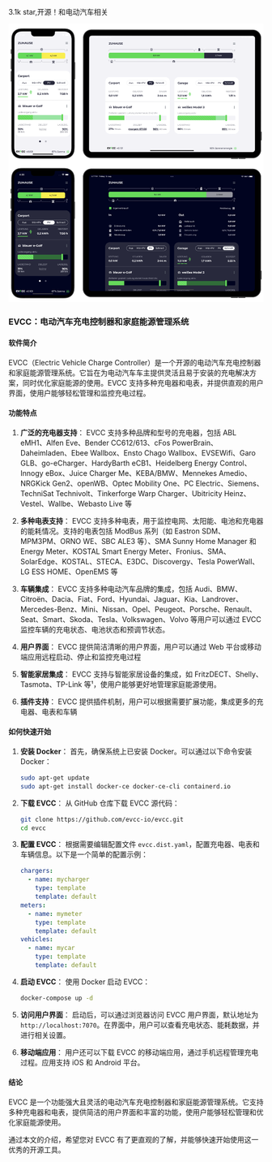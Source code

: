 3.1k star,开源！和电动汽车相关

![](image.png)

### EVCC：电动汽车充电控制器和家庭能源管理系统

#### 软件简介

EVCC（Electric Vehicle Charge Controller）是一个开源的电动汽车充电控制器和家庭能源管理系统。它旨在为电动汽车车主提供灵活且易于安装的充电解决方案，同时优化家庭能源的使用。EVCC 支持多种充电器和电表，并提供直观的用户界面，使用户能够轻松管理和监控充电过程。

#### 功能特点

1. **广泛的充电器支持**：
   EVCC 支持多种品牌和型号的充电器，包括 ABL eMH1、Alfen Eve、Bender CC612/613、cFos PowerBrain、Daheimladen、Ebee Wallbox、Ensto Chago Wallbox、EVSEWifi、Garo GLB、go-eCharger、HardyBarth eCB1、Heidelberg Energy Control、Innogy eBox、Juice Charger Me、KEBA/BMW、Mennekes Amedio、NRGKick Gen2、openWB、Optec Mobility One、PC Electric、Siemens、TechniSat Technivolt、Tinkerforge Warp Charger、Ubitricity Heinz、Vestel、Wallbe、Webasto Live 等

2. **多种电表支持**：
   EVCC 支持多种电表，用于监控电网、太阳能、电池和充电器的能耗情况。支持的电表包括 ModBus 系列（如 Eastron SDM、MPM3PM、ORNO WE、SBC ALE3 等）、SMA Sunny Home Manager 和 Energy Meter、KOSTAL Smart Energy Meter、Fronius、SMA、SolarEdge、KOSTAL、STECA、E3DC、Discovergy、Tesla PowerWall、LG ESS HOME、OpenEMS 等

3. **车辆集成**：
   EVCC 支持多种电动汽车品牌的集成，包括 Audi、BMW、Citroën、Dacia、Fiat、Ford、Hyundai、Jaguar、Kia、Landrover、Mercedes-Benz、Mini、Nissan、Opel、Peugeot、Porsche、Renault、Seat、Smart、Skoda、Tesla、Volkswagen、Volvo 等用户可以通过 EVCC 监控车辆的充电状态、电池状态和预调节状态。

4. **用户界面**：
   EVCC 提供简洁清晰的用户界面，用户可以通过 Web 平台或移动端应用远程启动、停止和监控充电过程

5. **智能家居集成**：
   EVCC 支持与智能家居设备的集成，如 FritzDECT、Shelly、Tasmota、TP-Link 等¹，使用户能够更好地管理家庭能源使用。

6. **插件支持**：
   EVCC 提供插件机制，用户可以根据需要扩展功能，集成更多的充电器、电表和车辆

#### 如何快速开始

1. **安装 Docker**：
   首先，确保系统上已安装 Docker。可以通过以下命令安装 Docker：
   ```bash
   sudo apt-get update
   sudo apt-get install docker-ce docker-ce-cli containerd.io
   ```

2. **下载 EVCC**：
   从 GitHub 仓库下载 EVCC 源代码：
   ```bash
   git clone https://github.com/evcc-io/evcc.git
   cd evcc
   ```

3. **配置 EVCC**：
   根据需要编辑配置文件 `evcc.dist.yaml`，配置充电器、电表和车辆信息。以下是一个简单的配置示例：
   ```yaml
   chargers:
     - name: mycharger
       type: template
       template: default
   meters:
     - name: mymeter
       type: template
       template: default
   vehicles:
     - name: mycar
       type: template
       template: default
   ```

4. **启动 EVCC**：
   使用 Docker 启动 EVCC：
   ```bash
   docker-compose up -d
   ```

5. **访问用户界面**：
   启动后，可以通过浏览器访问 EVCC 用户界面，默认地址为 `http://localhost:7070`。在界面中，用户可以查看充电状态、能耗数据，并进行相关设置。

6. **移动端应用**：
   用户还可以下载 EVCC 的移动端应用，通过手机远程管理充电过程。应用支持 iOS 和 Android 平台。

#### 结论

EVCC 是一个功能强大且灵活的电动汽车充电控制器和家庭能源管理系统。它支持多种充电器和电表，提供简洁的用户界面和丰富的功能，使用户能够轻松管理和优化家庭能源使用。

通过本文的介绍，希望您对 EVCC 有了更直观的了解，并能够快速开始使用这一优秀的开源工具。

